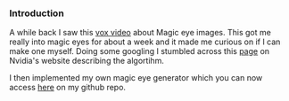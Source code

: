 ### Introduction
A while back I saw this [vox video](https://www.youtube.com/watch?v=v8O8Em_RPNg&ab_channel=Vox) about Magic eye images. 
This got me really into magic eyes for about a week and it made me curious on if I can make one myself. Doing some googling 
I stumbled across this [page](https://developer.nvidia.com/sites/all/modules/custom/gpugems/books/GPUGems/gpugems_ch41.html) 
on Nvidia's website describing the algortihm. 

I then implemented my own magic eye generator which you can now access [here](https://github.com/kkawabat/MagicEyeGenerator) on my github repo. 